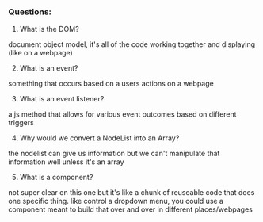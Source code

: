 ### Questions:
1. What is the DOM?

document object model, it's all of the code working together and displaying (like on a webpage)

2. What is an event?

something that occurs based on a users actions on a webpage

3. What is an event listener?

a js method that allows for various event outcomes based on different triggers

4. Why would we convert a NodeList into an Array?

the nodelist can give us information but we can't manipulate that information well unless it's an array

5. What is a component? 

not super clear on this one but it's like a chunk of reuseable code that does one specific thing. like control a dropdown menu, you could use a component meant to build that over and over in different places/webpages
